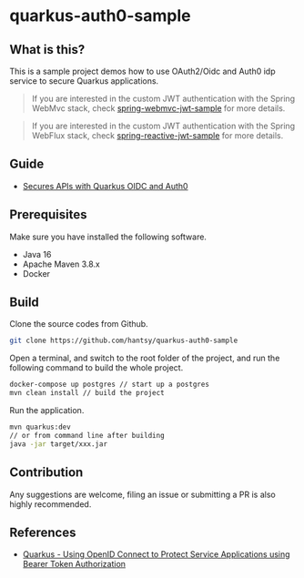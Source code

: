# quarkus-auth0-sample


## What is this?

This is a sample project demos how to use OAuth2/Oidc and Auth0 idp service to secure Quarkus applications. 

> If you are interested in the custom JWT authentication with the Spring WebMvc stack, check [spring-webmvc-jwt-sample](https://github.com/hantsy/spring-webmvc-jwt-sample/) for more details.

> If you are interested in the custom JWT authentication with the Spring WebFlux stack, check [spring-reactive-jwt-sample](https://github.com/hantsy/spring-reactive-jwt-sample/) for more details.

## Guide

* [Secures APIs with Quarkus OIDC and Auth0](https://hantsy.medium.com/secures-restful-apis-with-quarkus-oidc-and-auth0-643475a9710c)

## Prerequisites

Make sure you have installed the following software.

* Java 16
* Apache Maven 3.8.x
* Docker

## Build 

Clone the source codes from Github.

```bash
git clone https://github.com/hantsy/quarkus-auth0-sample
```

Open a terminal, and switch to the root folder of the project, and run the following command to build the whole project.

```bash
docker-compose up postgres // start up a postgres
mvn clean install // build the project
```

Run the application.

```bash
mvn quarkus:dev
// or from command line after building
java -jar target/xxx.jar
```


## Contribution

Any suggestions are welcome, filing an issue or submitting a PR is also highly recommended.  



## References

* [Quarkus - Using OpenID Connect to Protect Service Applications using Bearer Token Authorization](https://quarkus.io/guides/security-openid-connect)
